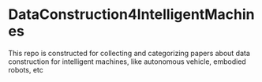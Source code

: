 # DataConstruction4IntelligentMachines
This repo is constructed for collecting and categorizing papers about data construction for intelligent machines, like autonomous vehicle, embodied robots, etc
